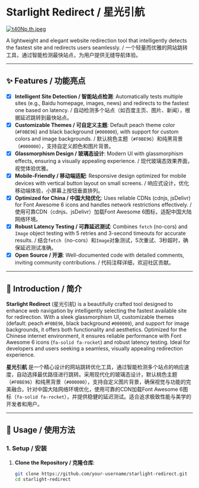 # Starlight Redirect / 星光引航

[![t40Np.th.jpeg](https://i.imgs.ovh/2025/08/15/t40Np.th.jpeg)](https://imgloc.com/image/t40Np)

A lightweight and elegant website redirection tool that intelligently detects the fastest site and redirects users seamlessly. / 一个轻量而优雅的网站跳转工具，通过智能检测最快站点，为用户提供无缝导航体验。

---

## ✨ Features / 功能亮点

- [x] **Intelligent Site Detection / 智能站点检测**: Automatically tests multiple sites (e.g., Baidu homepage, images, news) and redirects to the fastest one based on latency. / 自动检测多个站点（如百度主页、图片、新闻），根据延迟跳转到最快站点。
- [x] **Customizable Themes / 可自定义主题**: Default peach theme color (`#F0BE96`) and black background (`#000000`), with support for custom colors and image backgrounds. / 默认桃色主题（`#F0BE96`）和纯黑背景（`#000000`），支持自定义颜色和图片背景。
- [x] **Glassmorphism Design / 玻璃态设计**: Modern UI with glassmorphism effects, ensuring a visually appealing experience. / 现代玻璃态效果界面，视觉体验优雅。
- [x] **Mobile-Friendly / 移动端适配**: Responsive design optimized for mobile devices with vertical button layout on small screens. / 响应式设计，优化移动端体验，小屏幕上按钮垂直排列。
- [x] **Optimized for China / 中国大陆优化**: Uses reliable CDNs (cdnjs, jsDelivr) for Font Awesome 6 icons and handles network restrictions effectively. / 使用可靠CDN（cdnjs、jsDelivr）加载Font Awesome 6图标，适配中国大陆网络环境。
- [x] **Robust Latency Testing / 可靠延迟测试**: Combines `fetch` (no-cors) and `Image` object testing with 5 retries and 3-second timeouts for accurate results. / 结合`fetch`（no-cors）和`Image`对象测试，5次重试、3秒超时，确保延迟测试准确。
- [x] **Open Source / 开源**: Well-documented code with detailed comments, inviting community contributions. / 代码注释详细，欢迎社区贡献。

---

## 📖 Introduction / 简介

**Starlight Redirect** (星光引航) is a beautifully crafted tool designed to enhance web navigation by intelligently selecting the fastest available site for redirection. With a sleek glassmorphism UI, customizable themes (default: peach `#F0BE96`, black background `#000000`), and support for image backgrounds, it offers both functionality and aesthetics. Optimized for the Chinese internet environment, it ensures reliable performance with Font Awesome 6 icons (`fa-solid fa-rocket`) and robust latency testing. Ideal for developers and users seeking a seamless, visually appealing redirection experience.

**星光引航** 是一个精心设计的网站跳转优化工具，通过智能检测多个站点的响应速度，自动选择最优路径进行跳转。采用现代化的玻璃态设计，默认桃色主题（`#F0BE96`）和纯黑背景（`#000000`），支持自定义图片背景，确保视觉与功能的完美融合。针对中国大陆网络环境优化，使用可靠的CDN加载Font Awesome 6图标（`fa-solid fa-rocket`），并提供稳健的延迟测试。适合追求极致性能与美学的开发者和用户。

---

## 🚀 Usage / 使用方法

### 1. Setup / 安装
1. **Clone the Repository / 克隆仓库**:
   ```bash
   git clone https://github.com/your-username/starlight-redirect.git
   cd starlight-redirect